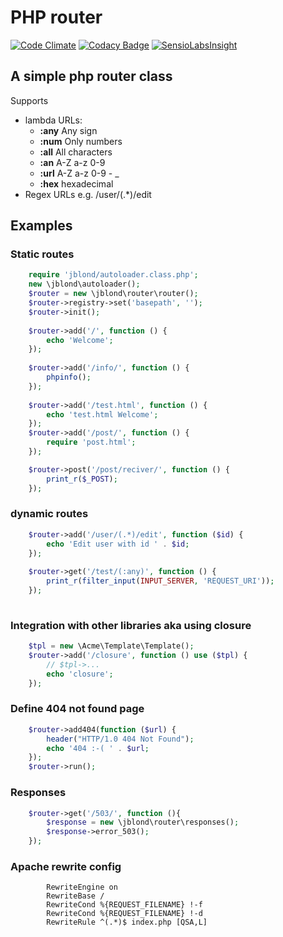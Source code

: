 PHP router
======================

[![Code Climate](https://codeclimate.com/github/JBlond/php-router/badges/gpa.svg)](https://codeclimate.com/github/JBlond/php-router) [![Codacy Badge](https://api.codacy.com/project/badge/Grade/a89005f98a484c2db2baa832c5bd573b)](https://www.codacy.com/app/leet31337/php-router?utm_source=github.com&amp;utm_medium=referral&amp;utm_content=JBlond/php-router&amp;utm_campaign=Badge_Grade)  [![SensioLabsInsight](https://insight.sensiolabs.com/projects/9dcb9412-a54b-491d-afc1-072b97cc4ecc/mini.png)](https://insight.sensiolabs.com/projects/9dcb9412-a54b-491d-afc1-072b97cc4ecc)

## A simple php router class

Supports  
- lambda URLs: 
	- **:any** Any sign
	- **:num** Only numbers
	- **:all** All characters
	- **:an** A-Z a-z 0-9
	- **:url** A-Z a-z 0-9 - _ 
	- **:hex** hexadecimal 
- Regex URLs e.g. /user/(.*)/edit

## Examples

### Static routes
```PHP
	require 'jblond/autoloader.class.php';
	new \jblond\autoloader();
	$router = new \jblond\router\router();
	$router->registry->set('basepath', '');
	$router->init();
	
	$router->add('/', function () {
	    echo 'Welcome';
	});
	
	$router->add('/info/', function () {
	    phpinfo();
	});
	
	$router->add('/test.html', function () {
	    echo 'test.html Welcome';
	});
	$router->add('/post/', function () {
		require 'post.html';
	});

	$router->post('/post/reciver/', function () {
	    print_r($_POST);
	});
```

### dynamic routes
```PHP	
	$router->add('/user/(.*)/edit', function ($id) {
	    echo 'Edit user with id ' . $id;
	});
	
	$router->get('/test/(:any)', function () {
	    print_r(filter_input(INPUT_SERVER, 'REQUEST_URI'));
	});
	
```

### Integration with other libraries aka using closure
```PHP
	$tpl = new \Acme\Template\Template();
	$router->add('/closure', function () use ($tpl) {
	    // $tpl->...
	    echo 'closure';
	});
```

### Define 404 not found page	
	
```PHP
	$router->add404(function ($url) {
	    header("HTTP/1.0 404 Not Found");
	    echo '404 :-( ' . $url;
	});
	$router->run();
```

### Responses
```PHP
	$router->get('/503/', function (){
	    $response = new \jblond\router\responses();
	    $response->error_503();
	});
```

### Apache rewrite config

```
		RewriteEngine on
		RewriteBase /
		RewriteCond %{REQUEST_FILENAME} !-f
		RewriteCond %{REQUEST_FILENAME} !-d
		RewriteRule ^(.*)$ index.php [QSA,L]
```
